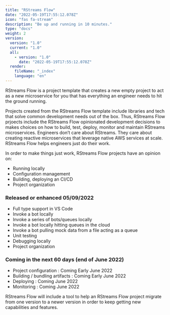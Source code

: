 ```yaml
---
title: "RStreams Flow"
date: "2022-05-19T17:55:12.078Z"
icon: "fas fa-stream"
description: "Be up and running in 10 minutes."
type: "docs"
weight: 2
version:
  version: "1.0"
  current: "1.0"
  all:
    - version: "1.0"
      date: "2022-05-19T17:55:12.078Z"
  render:
    fileName: "_index"
    language: "en"
---
```


RStreams Flow is a project template that creates a new empty project to act as a new microservice for you that has everything
an engineer needs to hit the ground running.

Projects created from the RStreams Flow template include libraries and tech that solve common development needs out of the box.
Thus, RStreams Flow prjoects include the RStreams Flow opinionated development decisions to makes choices on how to build, 
test, deploy, monitor and maintain RStreams microservices.  Engineers don’t care about RStreams.  They care about creating 
reactive microservices that leverage native AWS services at scale.  RStreams Flow helps engineers just do their work.

In order to make things just work, RStreams Flow projects have an opinion on:

* Running locally
* Configuration management
* Building, deploying an CI/CD
* Project organization

### Released or enhanced 05/09/2022
* Full type support in VS Code
* Invoke a bot locally
* Invoke a series of bots/queues locally
* Invoke a bot locally hitting queues in the cloud
* Invoke a bot pulling mock data from a file acting as a queue
* Unit testing
* Debugging locally
* Project organization

### Coming in the next 60 days (end of June 2022)
* Project configuration : Coming Early June 2022
* Building / bundling artifacts : Coming Early June 2022
* Deploying : Coming June 2022
* Monitoring : Coming June 2022

RStreams Flow will include a tool to help an RStreams Flow project migrate from one version to a newer version in order
to keep getting new capabilities and features.
